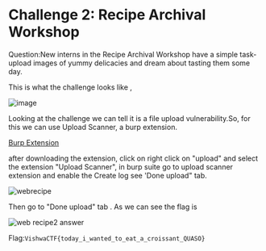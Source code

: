 # Challenge 2: Recipe Archival Workshop
Question:New interns in the Recipe Archival Workshop have a simple task- 
upload images of yummy delicacies and dream about tasting them some day.

This is what the challenge looks like ,

![image](https://github.com/PSrujanReddy/OnlineCTF-Writeups/assets/118731259/89d6485a-8c3e-47ee-8e5e-f93b205c57c2)

Looking at the challenge we can tell it is a file upload vulnerability.So, for this we can use Upload Scanner, a burp extension.

[Burp Extension](https://portswigger.net/bappstore/b2244cbb6953442cb3c82fa0a0d908fa)

after downloading the extension, click on right click on "upload" and select the extension "Upload Scanner", in burp suite go to upload scanner extension and enable the Create log see 'Done upload" tab.

![webrecipe](https://github.com/PSrujanReddy/OnlineCTF-Writeups/assets/118731259/5060f265-9178-4fb7-bf08-116017045204)

Then go to "Done upload" tab . As we can see the flag is

![web recipe2 answer](https://github.com/PSrujanReddy/OnlineCTF-Writeups/assets/118731259/7f53bf7d-7eaf-4474-b395-92be59d25386)

Flag:`VishwaCTF{today_i_wanted_to_eat_a_croissant_QUASO}`
